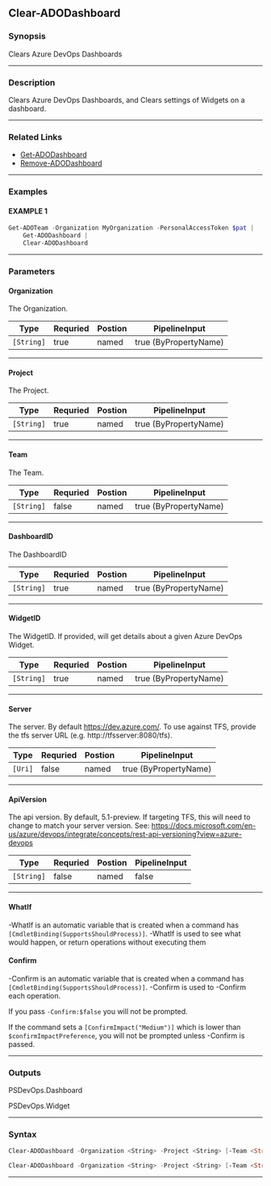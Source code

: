 
Clear-ADODashboard
------------------
### Synopsis
Clears Azure DevOps Dashboards

---
### Description

Clears Azure DevOps Dashboards, and Clears settings of Widgets on a dashboard.

---
### Related Links
* [Get-ADODashboard](Get-ADODashboard.md)
* [Remove-ADODashboard](Remove-ADODashboard.md)
---
### Examples
#### EXAMPLE 1
```PowerShell
Get-ADOTeam -Organization MyOrganization -PersonalAccessToken $pat |
    Get-ADODashboard |
    Clear-ADODashboard
```

---
### Parameters
#### **Organization**

The Organization.



|Type          |Requried|Postion|PipelineInput        |
|--------------|--------|-------|---------------------|
|```[String]```|true    |named  |true (ByPropertyName)|
---
#### **Project**

The Project.



|Type          |Requried|Postion|PipelineInput        |
|--------------|--------|-------|---------------------|
|```[String]```|true    |named  |true (ByPropertyName)|
---
#### **Team**

The Team.



|Type          |Requried|Postion|PipelineInput        |
|--------------|--------|-------|---------------------|
|```[String]```|false   |named  |true (ByPropertyName)|
---
#### **DashboardID**

The DashboardID



|Type          |Requried|Postion|PipelineInput        |
|--------------|--------|-------|---------------------|
|```[String]```|true    |named  |true (ByPropertyName)|
---
#### **WidgetID**

The WidgetID.  If provided, will get details about a given Azure DevOps Widget.



|Type          |Requried|Postion|PipelineInput        |
|--------------|--------|-------|---------------------|
|```[String]```|true    |named  |true (ByPropertyName)|
---
#### **Server**

The server.  By default https://dev.azure.com/.
To use against TFS, provide the tfs server URL (e.g. http://tfsserver:8080/tfs).



|Type       |Requried|Postion|PipelineInput        |
|-----------|--------|-------|---------------------|
|```[Uri]```|false   |named  |true (ByPropertyName)|
---
#### **ApiVersion**

The api version.  By default, 5.1-preview.
If targeting TFS, this will need to change to match your server version.
See: https://docs.microsoft.com/en-us/azure/devops/integrate/concepts/rest-api-versioning?view=azure-devops



|Type          |Requried|Postion|PipelineInput|
|--------------|--------|-------|-------------|
|```[String]```|false   |named  |false        |
---
#### **WhatIf**
-WhatIf is an automatic variable that is created when a command has ```[CmdletBinding(SupportsShouldProcess)]```.
-WhatIf is used to see what would happen, or return operations without executing them
#### **Confirm**
-Confirm is an automatic variable that is created when a command has ```[CmdletBinding(SupportsShouldProcess)]```.
-Confirm is used to -Confirm each operation.
    
If you pass ```-Confirm:$false``` you will not be prompted.
    
    
If the command sets a ```[ConfirmImpact("Medium")]``` which is lower than ```$confirmImpactPreference```, you will not be prompted unless -Confirm is passed.

---
### Outputs
PSDevOps.Dashboard


PSDevOps.Widget


---
### Syntax
```PowerShell
Clear-ADODashboard -Organization <String> -Project <String> [-Team <String>] -DashboardID <String> -WidgetID <String> [-Server <Uri>] [-ApiVersion <String>] [-WhatIf] [-Confirm] [<CommonParameters>]
```
```PowerShell
Clear-ADODashboard -Organization <String> -Project <String> [-Team <String>] -DashboardID <String> [-Server <Uri>] [-ApiVersion <String>] [-WhatIf] [-Confirm] [<CommonParameters>]
```
---


